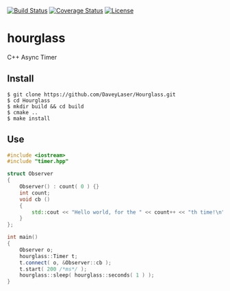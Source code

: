 [![Build Status](https://travis-ci.org/DaveyLaser/hourglass.png)](https://travis-ci.org/DaveyLaser/hourglass)
[![Coverage Status](https://coveralls.io/repos/github/DaveyLaser/hourglass/badge.svg?branch=master)](https://coveralls.io/github/DaveyLaser/hourglass?branch=master)
[![License](https://img.shields.io/badge/license-%20BSD--3-blue.svg)](../master/LICENSE)

# hourglass
C++ Async Timer

## Install
```
$ git clone https://github.com/DaveyLaser/Hourglass.git
$ cd Hourglass
$ mkdir build && cd build
$ cmake ..
$ make install
```

## Use
```c++
#include <iostream>
#include "timer.hpp"

struct Observer
{
    Observer() : count( 0 ) {}
    int count;
    void cb () 
    {
        std::cout << "Hello world, for the " << count++ << "th time!\n";
    }
};

int main()
{
    Observer o;
    hourglass::Timer t;
    t.connect( o, &Observer::cb );
    t.start( 200 /*ms*/ );
    hourglass::sleep( hourglass::seconds( 1 ) );
}
```
